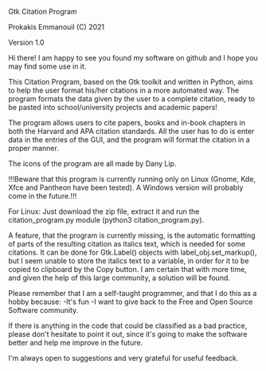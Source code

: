 Gtk Citation Program

Prokakis Emmanouil (C) 2021

Version 1.0

Hi there! I am happy to see you found my software on github and I hope you may find some use in it.

This Citation Program, based on the Gtk toolkit and written in Python, aims to help the user format his/her citations in a more automated way. The program formats the data given by the user to a complete citation, ready to be pasted into school/university projects and academic papers!

The program allows users to cite papers, books and in-book chapters in both the Harvard and APA citation standards. All the user has to do is enter data in the entries of the GUI, and the program will format the citation in a proper manner.

The icons of the program are all made by Dany Lip.

!!!Beware that this program is currently running only on Linux (Gnome, Kde, Xfce and Pantheon have been tested). A Windows version will probably come in the future.!!!

For Linux: Just download the zip file, extract it and run the citation_program.py module (python3 citation_program.py).

A feature, that the program is currently missing, is the automatic formatting of parts of the resulting citation as italics text, which is needed for some citations. It can be done for Gtk.Label() objects with label_obj.set_markup(), but I seem unable to store the italics text to a variable, in order for it to be copied to clipboard by the Copy button. I am certain that with more time, and given the help of this large community, a solution will be found.

Please remember that I am a self-taught programmer, and that I do this as a hobby because:
-It's fun
-I want to give back to the Free and Open Source Software community.

If there is anything in the code that could be classified as a bad practice, please don't hesitate to point it out, since it's going to make the software better and help me improve in the future.

I'm always open to suggestions and very grateful for useful feedback.
